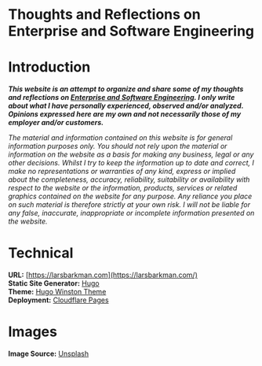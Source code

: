 # Thoughts and Reflections on Enterprise and Software Engineering

# Introduction
***This website is an attempt to organize and share some of my thoughts and reflections on [Enterprise and Software Engineering](https://larsbarkman.com/posts/my-preferred-definitions-of-enterprise-and-software-engineering). I only write about what I have personally experienced, observed and/or analyzed. Opinions expressed here are my own and not necessarily those of my employer and/or customers.***

*The material and information contained on this website is for general information purposes only. You should not rely upon the material or information on the website as a basis for making any business, legal or any other decisions. Whilst I try to keep the information up to date and correct, I make no representations or warranties of any kind, express or implied about the completeness, accuracy, reliability, suitability or availability with respect to the website or the information, products, services or related graphics contained on the website for any purpose. Any reliance you place on such material is therefore strictly at your own risk. I will not be liable for any false, inaccurate, inappropriate or incomplete information presented on the website.*

# Technical
**URL:** [https://larsbarkman.com](https://larsbarkman.com/)  
**Static Site Generator:** [Hugo](https://gohugo.io/)  
**Theme:** [Hugo Winston Theme](https://github.com/zerostaticthemes/hugo-winston-theme)  
**Deployment:** [Cloudflare Pages](https://pages.cloudflare.com/)  


# Images
**Image Source:** [Unsplash](https://unsplash.com/)  